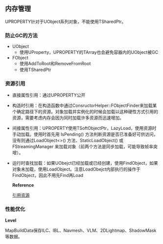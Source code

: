 ## 内存管理

UPROPERTY针对于UObject系列对象，不能使用TSharedPtr。

### 防止GC的方法

- UObject
  - 使用UProperty，UPROPERTY的TArray也会避免容器内的UObject被GC
- FObject
  - 使用AddToRoot和RemoveFromRoot
  - 使用TSharedPtr

### 资源引用

- 直接属性引用：通过UPROPERTY公开

- 构造时引用：在构造函数中通过ConsructorHelper::FObjectFinder来加载某个确定路径下的资源。对象加载并实例化的时候会加载以这种硬性方式引用的资源，需要考虑内存会因为同时加载许多资源而迅速增加。

- 间接属性引用：UPROPERTY使用TSoftObjectPtr，LazyLoad，使用资源时手动加载。使用时首先用 IsPending() 方法判断资源是否已准备好可供访问，没有则通过LoadObject<>() 方法、StaticLoadObject() 或 FStreamingManager 来加载对象（前两个方法是同步加载，可能导致帧率突增）。

- 运行时查找加载：如果UObejct已经加载或已经创建，使用FindObject，如果对象未加载，使用LoadObject。注意LoadObejct内部执行的操作于FindObject，因此不用先Find再Load

  **Reference**

  [引用资源](https://docs.unrealengine.com/4.26/zh-CN/ProgrammingAndScripting/ProgrammingWithCPP/Assets/ReferencingAssets/)

### 性能优化

**Level**

MapBuildData保存ILC、IBL、Navmesh、VLM、2DLightmap、ShadowMask等数据。